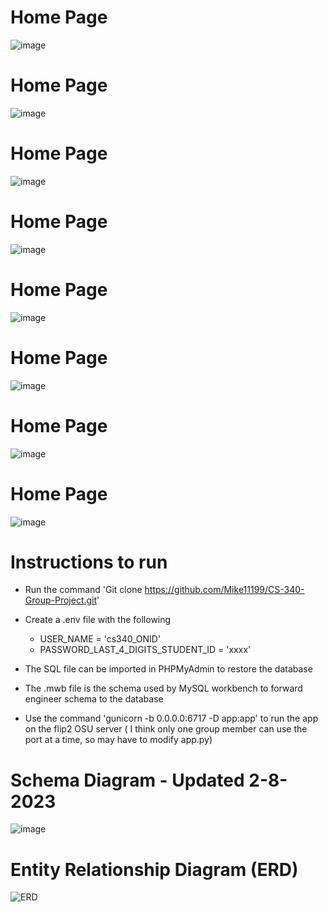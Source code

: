 # Home Page

![image](https://user-images.githubusercontent.com/91037796/226444086-02749272-c008-49a0-bcbb-187085ae50a8.png)

# Home Page

![image](https://user-images.githubusercontent.com/91037796/226444153-23aa410f-2f3a-4310-9ade-7e49f8d0025a.png)

# Home Page

![image](https://user-images.githubusercontent.com/91037796/226444191-bd31b5b4-8c83-48eb-9604-f299310842f8.png)

# Home Page

![image](https://user-images.githubusercontent.com/91037796/226444235-cc4d09f6-d38b-4e22-bcfc-b0bede835fb7.png)

# Home Page

![image](https://user-images.githubusercontent.com/91037796/226444277-2abd42e0-cc97-448f-87fa-87165f8aae6a.png)

# Home Page

![image](https://user-images.githubusercontent.com/91037796/226444354-b8b3ad03-dced-4f16-a90d-7f4642358745.png)

# Home Page

![image](https://user-images.githubusercontent.com/91037796/226444408-68d49583-6e08-4ade-abed-9773d5a0ff13.png)

# Home Page

![image](https://user-images.githubusercontent.com/91037796/226444457-16aa5b36-58ac-48a5-b130-f13cad998172.png)


# Instructions to run


- Run the command 'Git clone https://github.com/Mike11199/CS-340-Group-Project.git'

- Create a .env file with the following
    - USER_NAME = 'cs340_ONID'
    - PASSWORD_LAST_4_DIGITS_STUDENT_ID = 'xxxx'

- The SQL file can be imported in PHPMyAdmin to restore the database
- The .mwb file is the schema used by MySQL workbench to forward engineer schema to the database
- Use the command 'gunicorn -b 0.0.0.0:6717 -D app:app' to run the app on the flip2 OSU server  ( I think only one group member can use the port at a time, so may have to modify app.py)



# Schema Diagram - Updated 2-8-2023
![image](https://user-images.githubusercontent.com/91037796/217623955-46c216ee-a5d6-4492-b7f7-6a7dc82b80b5.png)


# Entity Relationship Diagram (ERD)

![ERD](https://user-images.githubusercontent.com/91037796/215379806-03ab3883-83bb-4a6e-ad84-d0f6da1e263f.png)
